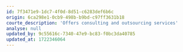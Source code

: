 ```yaml
---
id: 7f3471e9-1dc7-4f0d-8d51-c6283def6b6c
origin: 6ca298e1-0cb9-498b-b9bd-c97ff3631b18
courte_description: 'Offers consulting and outsourcing services'
analyse: null
updated_by: 9c55616c-7340-47e9-bc83-f0bc3da40785
updated_at: 1722346064
---
```

